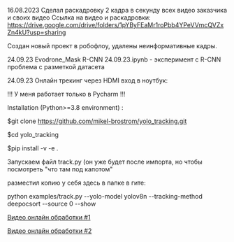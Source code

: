 16.08.2023
Сделал раскадровку 2 кадра в секунду всех видео заказчика и своих видео
Ссылка на видео и раскадровки:
https://drive.google.com/drive/folders/1pYByFEaMr1roPbb4YPeVVmcQVZxZn4kU?usp=sharing

Создан новый проект в робофлоу, удалены неинформативные кадры.

24.09.23
Evodrone_Mask R-CNN 24.09.23.ipynb - эксперимент с R-CNN 
проблема с разметкой датасета

24.09.23
Онлайн трекинг через HDMI вход в ноутбук: 

!!! У меня работает только в Pycharm !!!

Installation (Python>=3.8 environment) :

$git clone https://github.com/mikel-brostrom/yolo_tracking.git

$cd yolo_tracking

$pip install -v -e .

Запускаем файл track.py (он уже будет после импорта, но чтобы посмотреть "что там под капотом" 

разместил копию у себя здесь в папке в гите:

python examples/track.py --yolo-model yolov8n --tracking-method deepocsort --source 0 --show

[Видео онлайн обработки #1](https://drive.google.com/file/d/1Y93U_Ws8IV3epZwKx_TFD-FvJJWxc5lh/view?usp=sharing)

[Видео онлайн обработки #2](https://drive.google.com/file/d/1zTZdVtxysBqSu05_fbO1UcQKgyE5hqWU/view?usp=sharing)

